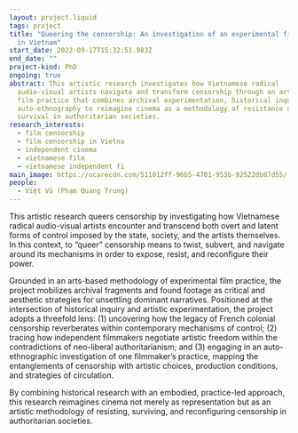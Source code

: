 ```yaml
---
layout: project.liquid
tags: project
title: "Queering the censorship: An investigation of an experimental filmmaker
  in Vietnam"
start_date: 2022-09-17T15:32:51.983Z
end_date: ""
project-kind: PhD
ongoing: true
abstract: This artistic research investigates how Vietnamese radical
  audio-visual artists navigate and transform censorship through an arts-based
  film practice that combines archival experimentation, historical inquiry, and
  auto-ethnography to reimagine cinema as a methodology of resistance and
  survival in authoritarian societies.
research_interests:
  - film censorship
  - film censorship in Vietna
  - independent cinema
  - vietnamese film
  - vietnamese independent fi
main_image: https://ucarecdn.com/511012ff-96b5-4701-953b-92522db87d55/
people:
  - Việt Vũ (Phạm Quang Trung)
---
```

This artistic research queers censorship by investigating how Vietnamese radical audio-visual artists encounter and transcend both overt and latent forms of control imposed by the state, society, and the artists themselves. In this context, to “queer” censorship means to twist, subvert, and navigate around its mechanisms in order to expose, resist, and reconfigure their power. 

Grounded in an arts-based methodology of experimental film practice, the project mobilizes archival fragments and found footage as critical and aesthetic strategies for unsettling dominant narratives. Positioned at the intersection of historical inquiry and artistic experimentation, the project adopts a threefold lens: (1) uncovering how the legacy of French colonial censorship reverberates within contemporary mechanisms of control; (2) tracing how independent filmmakers negotiate artistic freedom within the contradictions of neo-liberal authoritarianism; and (3) engaging in an auto-ethnographic investigation of one filmmaker’s practice, mapping the entanglements of censorship with artistic choices, production conditions, and strategies of circulation. 

By combining historical research with an embodied, practice-led approach, this research reimagines cinema not merely as representation but as an artistic methodology of resisting, surviving, and reconfiguring censorship in authoritarian societies.
